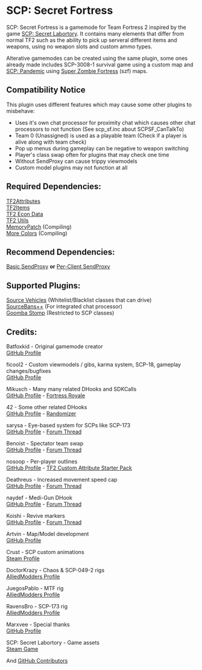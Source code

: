 # SCP: Secret Fortress

SCP: Secret Fortress is a gamemode for Team Fortress 2 inspired by the game [SCP: Secret Labortory](https://store.steampowered.com/app/700330/SCP_Secret_Laboratory/ "SCP: Secret: Laboratory on Steam"). It contains many elements that differ from normal TF2 such as the ability to pick up serveral different items and weapons, using no weapon slots and custom ammo types.

Alterative gamemodes can be created using the same plugin, some ones already made includes SCP-3008-1 survival game using a custom map and [SCP: Pandemic](https://store.steampowered.com/app/872670/SCP_Pandemic_Early_Access/ "SCP: Pandemic (Early Access) on Steam") using [Super Zombie Fortress](https://github.com/redsunservers/SuperZombieFortress "redsunservers/SuperZombieFortress: Custom Team Fortress 2 Gamemode, inspired from Left 4 Dead") (szf) maps.

## Compatibility Notice

This plugin uses different features which may cause some other plugins to misbehave:
- Uses it's own chat processor for proximity chat which causes other chat processors to not function (See scp_sf.inc about SCPSF_CanTalkTo)
- Team 0 (Unassigned) is used as a playable team (Check if a player is alive along with team check)
- Pop up menus during gameplay can be negative to weapon switching
- Player's class swap often for plugins that may check one time
- Without SendProxy can cause trippy viewmodels
- Custom model plugins may not function at all

## Required Dependencies:
[TF2Attributes](https://github.com/FlaminSarge/tf2attributes "FlaminSarge/tf2attributes: TF2Attributes SourceMod plugin")  
[TF2Items](https://github.com/asherkin/TF2Items "asherkin/TF2Items: Items with custom attributes.")   
[TF2 Econ Data](https://github.com/nosoop/SM-TFEconData "nosoop/SM-TFEconData: A library to get TF2 item data from game memory.")   
[TF2 Utils](https://github.com/nosoop/SM-TFUtils "nosoop/SM-TFUtils: SourceMod utility natives for Team Fortress 2.")   
[MemoryPatch](https://github.com/Kenzzer/MemoryPatch "Kenzzer/MemoryPatch: A simple .inc file to patch memory efficiently.") (Compiling)  
[More Colors](https://forums.alliedmods.net/showthread.php?t=185016 "[INC] More Colors (1.9.1) - AlliedModders") (Compiling)

## Recommend Dependencies:
[Basic SendProxy](https://github.com/SlidyBat/sendproxy "SlidyBat/sendproxy: Fork of Afronanny's SendProxy Manager extension.") **or**
[Per-Client SendProxy](https://github.com/TheByKotik/sendproxy "TheByKotik/sendproxy: Fork of Afronanny's SendProxy Manager extension.")

## Supported Plugins:
[Source Vehicles](https://github.com/Mikusch/source-vehicles "Mikusch/source-vehicles: Driveable vehicles for TF2, CS:S and Black Mesa") (Whitelist/Blacklist classes that can drive)  
[SourceBans++](https://github.com/sbpp/sourcebans-pp "sbpp/sourcebans-pp: Admin, ban, and comms management system for the Source engine") (For integrated chat processor)  
[Goomba Stomp](https://github.com/Flyflo/SM-Goomba-Stomp "Flyflo/SM-Goomba-Stomp") (Restricted to SCP classes)

## Credits:
Batfoxkid - Original gamemode creator  
[GitHub Profile](https://github.com/Batfoxkid "Batfoxkid")

ficool2 - Custom viewmodels / gibs, karma system, SCP-18, gameplay changes/bugfixes  
[GitHub Profile](https://github.com/ficool2 "ficool2")

Mikusch - Many many related DHooks and SDKCalls  
[GitHub Profile](https://github.com/Mikusch "Mikusch") - [Fortress Royale](https://github.com/Mikusch/fortress-royale "Team Fortress 2 battle royale gamemode")

42 - Some other related DHooks  
[GitHub Profile](https://github.com/FortyTwoFortyTwo "FortyTwoFortyTwo (42)") - [Randomizer](https://github.com/FortyTwoFortyTwo/Randomizer "TF2 Gamemode where everyone plays as random class with random weapons")

sarysa - Eye-based system for SCPs like SCP-173  
[GitHub Profile](https://github.com/sarysa "sarysa") - [Forum Thread](https://forums.alliedmods.net/showthread.php?t=309245 "[FF2] Releasing all my private rages/bosses to the public. - AlliedModders")

Benoist - Spectator team swap  
[GitHub Profile](https://github.com/Kenzzer "Kenzzer (Benoist)") - [Forum Thread](https://forums.alliedmods.net/showthread.php?t=314271 "[ANY] How to properly switch team - AlliedModders")

nosoop - Per-player outlines  
[GitHub Profile](https://github.com/nosoop "nosoop") - [TF2 Custom Attribute Starter Pack](https://github.com/nosoop/SM-TFCustomAttributeStarterPack "nosoop/SM-TFCustomAttributeStarterPack: A collection of plugins to be used with the TF2 Custom Attribute framework.")

Deathreus - Increased movement speed cap  
[GitHub Profile](https://github.com/Deathreus "Deathreus") - [Forum Thread](https://forums.alliedmods.net/showthread.php?t=317520 "[TF2] Move Speed Unlocker - AlliedModders")

naydef - Medi-Gun DHook  
[GitHub Profile](https://github.com/naydef "naydef") - [Forum Thread](https://forums.alliedmods.net/showthread.php?t=311520 "[Solved] [TF2] Medigun healing enemy players help - AlliedModders")

Koishi - Revive markers  
[GitHub Profile](https://github.com/shadow93 "shadow93 (Koishi)") - [Forum Thread](https://forums.alliedmods.net/showthread.php?t=248320 "[FF2] [BOSS] 弾幕ドクター ～ Blitzkrieg (BETA 3.35)")

Artvin - Map/Model development  
[GitHub Profile](https://github.com/artvin01 "artvin01 (Artvin)")

Crust - SCP custom animations  
[Steam Profile](https://steamcommunity.com/profiles/76561198097667312 "Steam Community :: Crust")

DoctorKrazy - Chaos & SCP-049-2 rigs  
[AlliedModders Profile](https://forums.alliedmods.net/member.php?u=288676 "AlliedModders - View Profile: DoctorKrazy")

JuegosPablo - MTF rig  
[AlliedModders Profile](https://forums.alliedmods.net/member.php?u=268021 "AlliedModders - View Profile: JuegosPablo")

RavensBro - SCP-173 rig  
[AlliedModders Profile](https://forums.alliedmods.net/member.php?u=60510 "AlliedModders - View Profile: RavensBro")

Marxvee - Special thanks  
[GitHub Profile](https://github.com/spundarce "spundarce (Marxvee)")

SCP: Secret Labortory - Game assets  
[Steam Game](https://store.steampowered.com/app/700330/SCP_Secret_Laboratory/ "SCP: Secret: Laboratory on Steam")

And [GitHub Contributors](https://github.com/redsunservers/SCP-Secret-Fortress/graphs/contributors "Contributors to redsunservers/SCP-Secret-Fortress")
